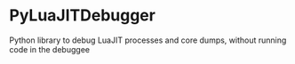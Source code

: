 PyLuaJITDebugger
================

Python library to debug LuaJIT processes and core dumps, without running code in the debuggee
